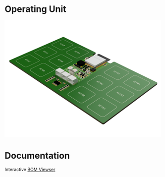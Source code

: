 # Operating Unit

![function_graphic](/eagle/images/esp-module-ou.png)

# Documentation

Interactive [BOM Viewser](https://htmlpreview.github.io/?https://github.com/LaCocoRoco/esp-module-ou/blob/main/eagle/bom/esp-module-ou.html)
